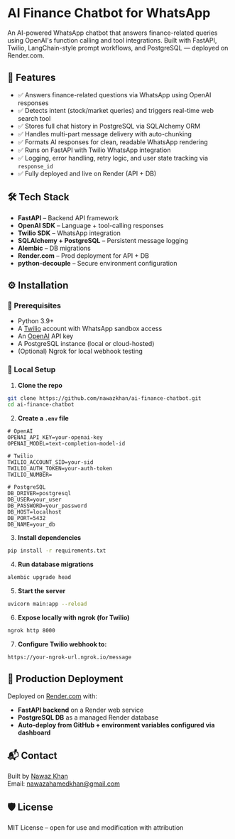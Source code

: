 # AI Finance Chatbot for WhatsApp

An AI-powered WhatsApp chatbot that answers finance-related queries using OpenAI's function calling and tool integrations. Built with FastAPI, Twilio, LangChain-style prompt workflows, and PostgreSQL — deployed on Render.com.

## 🧠 Features

- ✅ Answers finance-related questions via WhatsApp using OpenAI responses
- ✅ Detects intent (stock/market queries) and triggers real-time web search tool
- ✅ Stores full chat history in PostgreSQL via SQLAlchemy ORM
- ✅ Handles multi-part message delivery with auto-chunking
- ✅ Formats AI responses for clean, readable WhatsApp rendering
- ✅ Runs on FastAPI with Twilio WhatsApp integration
- ✅ Logging, error handling, retry logic, and user state tracking via `response_id`
- ✅ Fully deployed and live on Render (API + DB)

## 🛠️ Tech Stack

- **FastAPI** – Backend API framework  
- **OpenAI SDK** – Language + tool-calling responses  
- **Twilio SDK** – WhatsApp integration  
- **SQLAlchemy + PostgreSQL** – Persistent message logging  
- **Alembic** – DB migrations  
- **Render.com** – Prod deployment for API + DB  
- **python-decouple** – Secure environment configuration  

## ⚙️ Installation

### 🧱 Prerequisites

- Python 3.9+
- A [Twilio](https://www.twilio.com/) account with WhatsApp sandbox access
- An [OpenAI](https://platform.openai.com/) API key
- A PostgreSQL instance (local or cloud-hosted)
- (Optional) Ngrok for local webhook testing

### 🧪 Local Setup

1. **Clone the repo**

```bash
git clone https://github.com/nawazkhan/ai-finance-chatbot.git
cd ai-finance-chatbot
```

2. **Create a `.env` file**

```
# OpenAI
OPENAI_API_KEY=your-openai-key
OPENAI_MODEL=text-completion-model-id

# Twilio
TWILIO_ACCOUNT_SID=your-sid
TWILIO_AUTH_TOKEN=your-auth-token
TWILIO_NUMBER=

# PostgreSQL
DB_DRIVER=postgresql
DB_USER=your_user
DB_PASSWORD=your_password
DB_HOST=localhost
DB_PORT=5432
DB_NAME=your_db
```

3. **Install dependencies**

```bash
pip install -r requirements.txt
```

4. **Run database migrations**

```bash
alembic upgrade head
```

5. **Start the server**

```bash
uvicorn main:app --reload
```

6. **Expose locally with ngrok (for Twilio)**

```bash
ngrok http 8000
```

7. **Configure Twilio webhook to:**

```
https://your-ngrok-url.ngrok.io/message
```

## 🚀 Production Deployment

Deployed on [Render.com](https://render.com/) with:

- **FastAPI backend** on a Render web service  
- **PostgreSQL DB** as a managed Render database  
- **Auto-deploy from GitHub + environment variables configured via dashboard**  

## 📬 Contact

Built by [Nawaz Khan](https://github.com/nawazkhan)  
Email: nawazahamedkhan@gmail.com

## 🛡️ License

MIT License – open for use and modification with attribution
